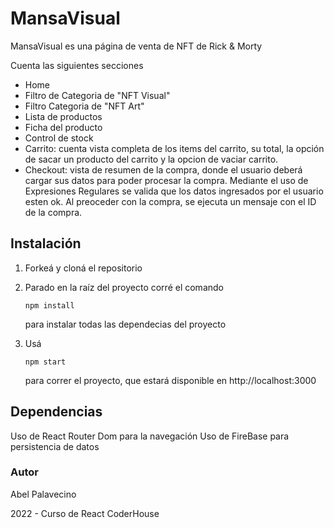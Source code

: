 # MansaVisual

MansaVisual es una página de venta de NFT de Rick & Morty

Cuenta  las siguientes secciones

- Home
- Filtro de Categoria de "NFT Visual"
- Filtro Categoria de "NFT Art"
- Lista de productos
- Ficha del producto
- Control de stock
- Carrito: cuenta vista completa de los items del carrito, su total, la opción de sacar un producto del carrito y la opcion de vaciar carrito.
- Checkout: vista de resumen de la compra, donde el usuario deberá cargar sus datos para poder procesar la compra. Mediante el uso de Expresiones Regulares se valida que los datos ingresados por el usuario esten ok. Al preoceder con la compra, se ejecuta un mensaje con el ID de la compra.

## Instalación

1. Forkeá y cloná el repositorio

2. Parado en la raíz del proyecto corré el comando 

   ```
   npm install
   ```

    para instalar todas las dependecias del proyecto

3. Usá 

   ```
   npm start
   ```

    para correr el proyecto, que estará disponible en http://localhost:3000



## Dependencias

Uso de React Router Dom para la navegación
Uso de FireBase para persistencia de datos


### Autor

Abel Palavecino

2022 - Curso de React CoderHouse